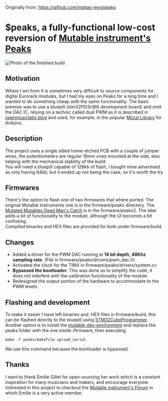 Originally from: https://github.com/matias-levy/peaks

# $peaks, a fully-functional low-cost reversion of [Mutable instrument's Peaks](https://mutable-instruments.net/modules/peaks/)

![Photo of the finished build](http://land-boards.com/blwiki/images/c/cd/Beaks_P1080894-720px.jpg)


## Motivation
Where I am from it is sometimes very difficult to source components for digital Eurorack modules, but I had my eyes on Peaks for a long time and I wanted to do something cheap with the same functionality. The basic premise was to use a bluepill (stm32f103c8t6 development board) and omit the DAC IC, relying on a technic called dual PWM as it is described in [openmusiclabs blog](http://www.openmusiclabs.com/learning/digital/pwm-dac/dual-pwm-circuits/index.html) and used, for example, in the popular [Mozzi Library](https://github.com/sensorium/Mozzi) for Arduino.

## Description
The project uses a single sided home-etched PCB with a couple of jumper wires, the potentiometers are regular 16mm ones mounted at the side, also helping with the mechanical stability of the build. <br>
You will need a bluepill capable of 128kb of flash, I bought mine advertised as only having 64kb, but it ended up not being the case, so it's worth the try

## Firmwares
There's the option to flash one of two firmwares that where ported. The original Mutable Instruments one is in the firmware/peaks directory. The [Mutated Mutables Dead Man's Catch](https://github.com/timchurches/Mutated-Mutables/tree/master/peaks) is in the firmware/peaks2. The later adds a lot of functionality to the module, although the UI becomes a bit confusing. <br>
Compiled binaries and HEX files are provided for both under firmware/build.

## Changes
* Added a driver for the PWM DAC running at **14 bit depth, 48Khz sampling rate.** (File in firmware/peaks/drivers/pwm_dac.h)
* Activated the clock for the TIM4 in firmware/peaks/drivers/system.cc
* **Bypassed the bootloader:** This was done as to simplify the code, it does not interfere with the calibration functionality of the module.
* Redesigned the output portion of the hardware to accommodate to the PWM levels. 

## Flashing and development
To make it easier I have left binaries and .HEX files in firmware/build, this can be flashed directly to the bluepill using [STM32CubeProgrammer](https://www.st.com/en/development-tools/stm32cubeprog.html). <br>
Another option is to install the [mutable-dev-environment](https://github.com/pichenettes/mutable-dev-environment) and replace the peaks folder with the one inside /firmware, then executing

    make -f peaks/makefile upload_serial

We use this command because the bootloader is bypassed.

## Thanks
I want to thank Emilie Gillet for open-sourcing her work which is a constant inspiration for many musicians and makers, and encourage everyone interested in this project to checkout the [Mutable instrument's Forum](https://forum.mutable-instruments.net/) in which Emilie is a very active member.
